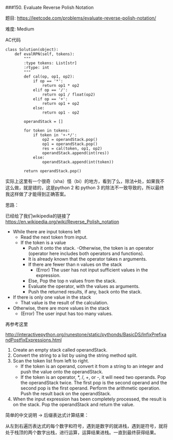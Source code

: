 ###150. Evaluate Reverse Polish Notation



题目:
<https://leetcode.com/problems/evaluate-reverse-polish-notation/>


难度:
Medium



AC代码

```
class Solution(object):
    def evalRPN(self, tokens):
        """
        :type tokens: List[str]
        :rtype: int
        """
        def cal(op, op1, op2):
            if op == '*':
                return op1 * op2
            elif op == '/':
                return op1 / float(op2)
            elif op == '+':
                return op1 + op2 
            else:
                return op1 - op2

        operandStack = []

        for token in tokens:
            if token in '+-*/':
                op2 = operandStack.pop()
                op1 = operandStack.pop()
                res = cal(token, op1, op2)
                operandStack.append(int(res))
            else:
                operandStack.append(int(token)) 

        return operandStack.pop()
```


实际上这里有一个很奇（sha）怪（bi）的地方，看到了么，除法➗处，如果我不这么做，就是错的，这是python 2 和 python 3 的除法不一致导致的，所以最终我这样做了才能得到正确答案。

思路：

已经给了我们wikipedia的链接了<https://en.wikipedia.org/wiki/Reverse_Polish_notation>

- While there are input tokens left
	- Read the next token from input.
	- If the token is a value
		- Push it onto the stack.
	-Otherwise, the token is an operator (operator here includes both operators and functions).
		- It is already known that the operator takes n arguments.
		- If there are fewer than n values on the stack
			- (Error) The user has not input sufficient values in the expression.
		- Else, Pop the top n values from the stack.
		- Evaluate the operator, with the values as arguments.
		- Push the returned results, if any, back onto the stack.
- If there is only one value in the stack
	- That value is the result of the calculation.
- Otherwise, there are more values in the stack
	- (Error) The user input has too many values.





再参考这里

<http://interactivepython.org/runestone/static/pythonds/BasicDS/InfixPrefixandPostfixExpressions.html>


1. Create an empty stack called operandStack.
2. Convert the string to a list by using the string method split.
3. Scan the token list from left to right.
	- If the token is an operand, convert it from a string to an integer and push the value onto the operandStack.
	- If the token is an operator, *, /, +, or -, it will need two operands. Pop the operandStack twice. The first pop is the second operand and the second pop is the first operand. Perform the arithmetic operation. Push the result back on the operandStack.
4. When the input expression has been completely processed, the result is on the stack. Pop the operandStack and return the value.



简单的中文说明 → 后缀表达式计算结果：

从左到右遍历表达式的每个数字和符号，遇到是数字的就进栈，遇到是符号，就将处于栈顶的两个数字出栈，进行运算，运算结果进栈。一直到最终获得结果。

